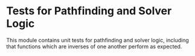 # Tests for Pathfinding and Solver Logic
This module contains unit tests for pathfinding and solver logic, including
that functions which are inverses of one another perform as expected.
